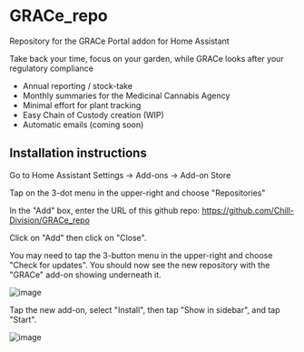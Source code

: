 # GRACe_repo
Repository for the GRACe Portal addon for Home Assistant

Take back your time, focus on your garden, while GRACe looks after your regulatory compliance

* Annual reporting / stock-take
* Monthly summaries for the Medicinal Cannabis Agency
* Minimal effort for plant tracking
* Easy Chain of Custody creation (WIP)
* Automatic emails (coming soon)

## Installation instructions

Go to Home Assistant Settings -> Add-ons -> Add-on Store

Tap on the 3-dot menu in the upper-right and choose "Repositories"

In the "Add" box, enter the URL of this github repo: https://github.com/Chill-Division/GRACe_repo

Click on "Add" then click on "Close".

You may need to tap the 3-button menu in the upper-right and choose "Check for updates". You should now see the new repository with the "GRACe" add-on showing underneath it.

![image](https://github.com/user-attachments/assets/ba8b20de-f414-4e8d-834c-eba6a62f817d)

Tap the new add-on, select "Install", then tap "Show in sidebar", and tap "Start".

![image](https://github.com/user-attachments/assets/72cde961-1459-4805-ae29-f1a4f6ef1b47)

